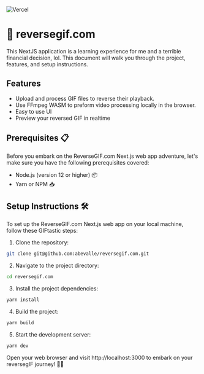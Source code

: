 ![Vercel](https://vercelbadge.vercel.app/api/abevalle/reversegif-com)

# 🔄 reversegif.com

This NextJS application is a learning experience for me and a terrible financial decision, lol. This document will walk you through the project, features, and setup instructions. 


## Features
* Upload and process GIF files to reverse their playback.
* Use FFmpeg WASM to preform video processing locally in the browser.
* Easy to use UI
* Preview your reversed GIF in realtime

## Prerequisites 📋

Before you embark on the ReverseGIF.com Next.js web app adventure, let's make sure you have the following prerequisites covered:
* Node.js (version 12 or higher) 📦
* Yarn or NPM 📥

## Setup Instructions 🛠️

To set up the ReverseGIF.com Next.js web app on your local machine, follow these GIFtastic steps:
1. Clone the repository:

```bash
git clone git@github.com:abevalle/reversegif.com.git
```

2. Navigate to the project directory:

```bash
cd reversegif.com
```

3. Install the project dependencies:

```bash
yarn install
```

4. Build the project:
```bash
yarn build
```
5. Start the development server:
```bash
yarn dev
```

Open your web browser and visit http://localhost:3000 to embark on your reversegIF journey! 🚀🌐